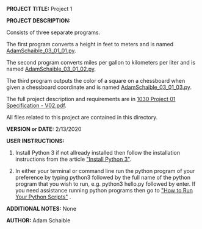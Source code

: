 **PROJECT TITLE:** Project 1

**PROJECT DESCRIPTION:**

Consists of three separate programs. 

The first program converts a height in feet to meters and is named [AdamSchaible_03_01_01.py](https://github.com/AdamSchaible/MSU_Denver/blob/master/CS%201030%20Computer%20Science%20Principles%20(Spring%202020)/Project%201/AdamSchaible_03_01_01.py).

The second program converts miles per gallon to kilometers per liter and is named [AdamSchaible_03_01_02.py](https://github.com/AdamSchaible/MSU_Denver/blob/master/CS%201030%20Computer%20Science%20Principles%20(Spring%202020)/Project%201/AdamSchaible_03_01_02.py).

The third program outputs the color of a square on a chessboard when given a chessboard coordinate and is named [AdamSchaible_03_01_03.py](https://github.com/AdamSchaible/MSU_Denver/blob/master/CS%201030%20Computer%20Science%20Principles%20(Spring%202020)/Project%201/AdamSchaible_03_01_03.py).

The full project description and requirements are in [1030 Project 01 Specification - V02.pdf](https://github.com/AdamSchaible/MSU_Denver/blob/master/CS%201030%20Computer%20Science%20Principles%20(Spring%202020)/Project%201/1030%20Project%2001%20Specification%20-%20V02.pdf).

All files related to this project are contained in this directory.

**VERSION or DATE:** 2/13/2020

**USER INSTRUCTIONS:** 
1) Install Python 3 if not allready installed then follow the installation instructions from the article ["Install Python 3"](https://installpython3.com/).

2) In either your terminal or command line run the python program of your preference by typing python3 followed by the full name of the python program that you wish to run, e.g. python3 hello.py followed by enter. If you need assistance running python programs then go to ["How to Run Your Python Scripts"](https://realpython.com/run-python-scripts/) .

**ADDITIONAL NOTES:** None

**AUTHOR:** Adam Schaible
